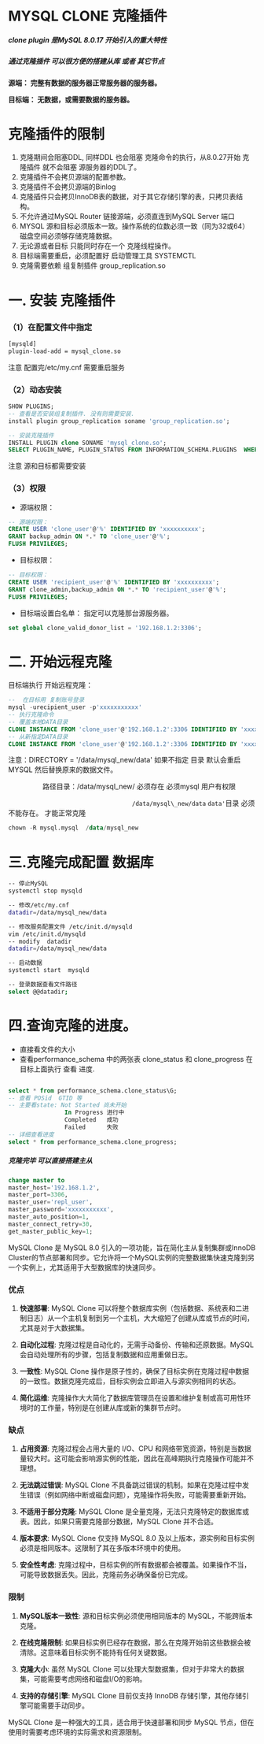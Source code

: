 # MYSQL CLONE 克隆插件


##### **clone plugin  是MySQL 8.0.17 开始引入的重大特性**
##### **通过克隆插件 可以很方便的搭建从库 或者 其它节点**
**源端：  完整有数据的服务器正常服务器的服务器。**

**目标端： 无数据，或需要数据的服务器。**

# 克隆插件的限制
1. 克隆期间会阻塞DDL, 同样DDL 也会阻塞 克隆命令的执行，从8.0.27开始 克隆插件 就不会阻塞 源服务器的DDL了。
2. 克隆插件不会拷贝源端的配置参数。
3. 克隆插件不会拷贝源端的Binlog
4. 克隆插件只会拷贝InnoDB表的数据，对于其它存储引擎的表，只拷贝表结构。
5. 不允许通过MySQL Router 链接源端，必须直连到MySQL Server 端口
6. MYSQL 源和目标必须版本一致。操作系统的位数必须一致（同为32或64） 磁盘空间必须够存储克隆数据。
7.  无论源或者目标  只能同时存在一个 克隆线程操作。
8. 目标端需要重启，必须配置好 启动管理工具 SYSTEMCTL 
9. 克隆需要依赖 组复制插件 group\_replication.so 

# 一. 安装 克隆插件
### （1）在配置文件中指定
```bash
[mysqld]
plugin-load-add = mysql_clone.so
```
注意 配置完/etc/my.cnf 需要重启服务

### （2）动态安装
```sql
SHOW PLUGINS;
-- 查看是否安装组复制插件. 没有则需要安装.
install plugin group_replication soname 'group_replication.so';

-- 安装克隆插件
INSTALL PLUGIN clone SONAME 'mysql_clone.so';
SELECT PLUGIN_NAME, PLUGIN_STATUS FROM INFORMATION_SCHEMA.PLUGINS  WHERE PLUGIN_NAME = 'clone';
```
注意 源和目标都需要安装

### （3）权限
* 源端权限：

```sql
-- 源端权限：
CREATE USER 'clone_user'@'%' IDENTIFIED BY 'xxxxxxxxxx';
GRANT backup_admin ON *.* TO 'clone_user'@'%';
FLUSH PRIVILEGES;
```
* 目标权限：

```sql
-- 目标权限：
CREATE USER 'recipient_user'@'%' IDENTIFIED BY 'xxxxxxxxxx';
GRANT clone_admin,backup_admin ON *.* TO 'recipient_user'@'%';
FLUSH PRIVILEGES;
```
* 目标端设置白名单： 指定可以克隆那台源服务器。

```sql
set global clone_valid_donor_list = '192.168.1.2:3306';
```
# 二. 开始远程克隆
目标端执行 开始远程克隆：

```sql
--  在目标用 复制账号登录
mysql -urecipient_user -p'xxxxxxxxxxx'
-- 执行克隆命令
-- 覆盖本地DATA目录
CLONE INSTANCE FROM 'clone_user'@'192.168.1.2':3306 IDENTIFIED BY 'xxxxxxxxxxx';
-- 从新指定DATA目录
CLONE INSTANCE FROM 'clone_user'@'192.168.1.2':3306 IDENTIFIED BY 'xxxxxxxxxxx' DATA DIRECTORY = '/data/mysql_new/data'; 
```
注意：DIRECTORY = '/data/mysql\_new/data' 如果不指定 目录 默认会重启MYSQL 然后替换原来的数据文件。

     路径目录：/data/mysql\_new/  必须存在 必须mysql 用户有权限  

                  `/data/mysql\_new/data`  `data'`目录 必须不能存在。 才能正常克隆

```sql
chown -R mysql.mysql  /data/mysql_new
```


# 三.克隆完成配置 数据库
```bash
-- 停止MySQL 
systemctl stop mysqld

-- 修改/etc/my.cnf
datadir=/data/mysql_new/data

-- 修改服务配置文件 /etc/init.d/mysqld
vim /etc/init.d/mysqld
-- modify  datadir
datadir=/data/mysql_new/data

-- 启动数据
systemctl start  mysqld

-- 登录数据查看文件路径
select @@datadir;
```


# 四.查询克隆的进度。
* 直接看文件的大小 
* 查看performance\_schema 中的两张表 clone\_status 和 clone\_progress 在目标上面执行 查看 进度.

```sql

select * from performance_schema.clone_status\G;
-- 查看 POSid  GTID 等
-- 主要看state: Not Started 尚未开始
                In Progress 进行中
                Completed   成功
                Failed      失败  
-- 详细查看进度
select * from performance_schema.clone_progress;

```


##### 克隆完毕 可以直接搭建主从
```sql
change master to 
master_host='192.168.1.2',
master_port=3306,
master_user='repl_user',
master_password='xxxxxxxxxxx',
master_auto_position=1,
master_connect_retry=30,
get_master_public_key=1;
```



MySQL Clone 是 MySQL 8.0 引入的一项功能，旨在简化主从复制集群或InnoDB Cluster的节点部署和同步。它允许将一个MySQL实例的完整数据集快速克隆到另一个实例上，尤其适用于大型数据库的快速同步。

### 优点

1. **快速部署**: MySQL Clone 可以将整个数据库实例（包括数据、系统表和二进制日志）从一个主机复制到另一个主机，大大缩短了创建从库或节点的时间，尤其是对于大数据集。

2. **自动化过程**: 克隆过程是自动化的，无需手动备份、传输和还原数据。MySQL会自动处理所有的步骤，包括复制数据和应用重做日志。

3. **一致性**: MySQL Clone 操作是原子性的，确保了目标实例在克隆过程中数据的一致性。数据克隆完成后，目标实例会立即进入与源实例相同的状态。

4. **简化运维**: 克隆操作大大简化了数据库管理员在设置和维护复制或高可用性环境时的工作量，特别是在创建从库或新的集群节点时。

### 缺点

1. **占用资源**: 克隆过程会占用大量的 I/O、CPU 和网络带宽资源，特别是当数据量较大时。这可能会影响源实例的性能，因此在高峰期执行克隆操作可能并不理想。

2. **无法跳过错误**: MySQL Clone 不具备跳过错误的机制。如果在克隆过程中发生错误（例如网络中断或磁盘问题），克隆操作将失败，可能需要重新开始。

3. **不适用于部分克隆**: MySQL Clone 是全量克隆，无法只克隆特定的数据库或表。因此，如果只需要克隆部分数据，MySQL Clone 并不合适。

4. **版本要求**: MySQL Clone 仅支持 MySQL 8.0 及以上版本，源实例和目标实例必须是相同版本。这限制了其在多版本环境中的使用。

5. **安全性考虑**: 克隆过程中，目标实例的所有数据都会被覆盖。如果操作不当，可能导致数据丢失。因此，克隆前务必确保备份已完成。

### 限制

1. **MySQL版本一致性**: 源和目标实例必须使用相同版本的 MySQL，不能跨版本克隆。

2. **在线克隆限制**: 如果目标实例已经存在数据，那么在克隆开始前这些数据会被清除。这意味着目标实例不能持有任何关键数据。

3. **克隆大小**: 虽然 MySQL Clone 可以处理大型数据集，但对于非常大的数据集，可能需要考虑网络和磁盘I/O的影响。

4. **支持的存储引擎**: MySQL Clone 目前仅支持 InnoDB 存储引擎，其他存储引擎可能需要手动同步。

MySQL Clone 是一种强大的工具，适合用于快速部署和同步 MySQL 节点，但在使用时需要考虑环境的实际需求和资源限制。






